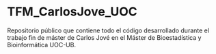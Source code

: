 # TFM_CarlosJove_UOC
Repositorio público que contiene todo el código desarrollado durante el trabajo fin de máster de Carlos Jové en el Máster de Bioestadística y Bioinformática UOC-UB.

